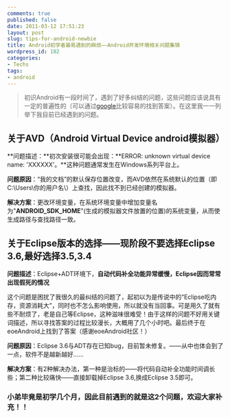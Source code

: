 ```yaml
---
comments: true
published: false
date: 2011-03-12 17:51:23
layout: post
slug: tips-for-android-newbie
title: Android初学者最易遇到的麻烦——Android开发环境相关问题集锦
wordpress_id: 102
categories:
- Techs
tags:
- android
---
```


> 

> 
> 初识Android有一段时间了，遇到了好多纠结的问题，这些问题应该说具有一定的普遍性的（可以通过[google](http://www.google.com.hk)比较容易的找到答案）。在这里我一一列举下我目前已经遇到的问题。
> 
> 





## 关于AVD（Android Virtual Device android模拟器）




**问题描述：**初次安装很可能会出现：**ERROR: unknown virtual device name: 'XXXXXX'。**这种问题通常发生在Windows系列平台上。




**问题原因**：“我的文档”的默认保存位置改变，而AVD依然在系统默认的位置（即C:\Users\你的用户名\）上查找，因此找不到已经创建的模拟器。




**解决方案**：更改环境变量，在系统环境变量中增加变量名为"**ANDROID_SDK_HOME**"(生成的模拟器文件放置的位置)的系统变量，从而使生成路径与查找路径一致。





## 关于Eclipse版本的选择——现阶段不要选择Eclipse 3.6,最好选择3.5,3.4




**问题描述**：Eclipse+ADT环境下，**自动代码补全功能异常缓慢，Eclipse因而常常出现假死的情况**




这个问题是困扰了我很久的最纠结的问题了，起初以为是传说中的“Eclipse吃内存，资源消耗大”，同时也不怎么影响使用，所以就没有当回事。可是用久了就有些不耐烦了，老是自己等Eclipse，这种滋味很难受！由于这样的问题不好用关键词描述，所以寻找答案的过程比较漫长，大概用了几个小时吧。最后终于在eoeAndroid上找到了答案（感谢eoeAndroid社区！）




**问题原因**：Eclipse 3.6与ADT存在已知bug，目前暂未修复。——从中也体会到了一点，软件不是越新越好……




**解决方案**：有2种解决办法，第一种是治标的——将代码自动补全功能时间调长些；第二种比较痛快——直接卸载掉Eclipse 3.6,换成Eclipse 3.5即可。





### 小弟毕竟是初学几个月，因此目前遇到的就是这2个问题，欢迎大家补充！！






